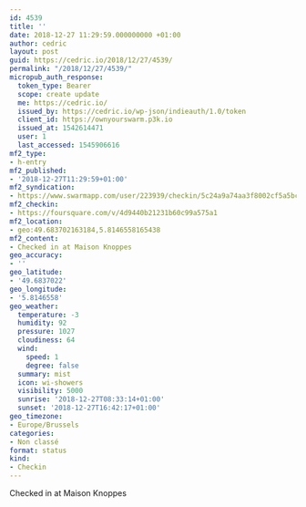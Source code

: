 ```yaml
---
id: 4539
title: ''
date: 2018-12-27 11:29:59.000000000 +01:00
author: cedric
layout: post
guid: https://cedric.io/2018/12/27/4539/
permalink: "/2018/12/27/4539/"
micropub_auth_response:
  token_type: Bearer
  scope: create update
  me: https://cedric.io/
  issued_by: https://cedric.io/wp-json/indieauth/1.0/token
  client_id: https://ownyourswarm.p3k.io
  issued_at: 1542614471
  user: 1
  last_accessed: 1545906616
mf2_type:
- h-entry
mf2_published:
- '2018-12-27T11:29:59+01:00'
mf2_syndication:
- https://www.swarmapp.com/user/223939/checkin/5c24a9a74aa3f8002cf5a5bc
mf2_checkin:
- https://foursquare.com/v/4d9440b21231b60c99a575a1
mf2_location:
- geo:49.683702163184,5.8146558165438
mf2_content:
- Checked in at Maison Knoppes
geo_accuracy:
- ''
geo_latitude:
- '49.6837022'
geo_longitude:
- '5.8146558'
geo_weather:
  temperature: -3
  humidity: 92
  pressure: 1027
  cloudiness: 64
  wind:
    speed: 1
    degree: false
  summary: mist
  icon: wi-showers
  visibility: 5000
  sunrise: '2018-12-27T08:33:14+01:00'
  sunset: '2018-12-27T16:42:17+01:00'
geo_timezone:
- Europe/Brussels
categories:
- Non classé
format: status
kind:
- Checkin
---
```

Checked in at Maison Knoppes